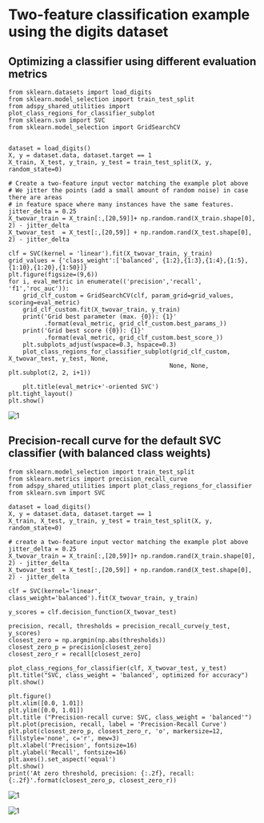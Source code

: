 # Two-feature classification example using the digits dataset

## Optimizing a classifier using different evaluation metrics
```
from sklearn.datasets import load_digits
from sklearn.model_selection import train_test_split
from adspy_shared_utilities import plot_class_regions_for_classifier_subplot
from sklearn.svm import SVC
from sklearn.model_selection import GridSearchCV


dataset = load_digits()
X, y = dataset.data, dataset.target == 1
X_train, X_test, y_train, y_test = train_test_split(X, y, random_state=0)

# Create a two-feature input vector matching the example plot above
# We jitter the points (add a small amount of random noise) in case there are areas
# in feature space where many instances have the same features.
jitter_delta = 0.25
X_twovar_train = X_train[:,[20,59]]+ np.random.rand(X_train.shape[0], 2) - jitter_delta
X_twovar_test  = X_test[:,[20,59]] + np.random.rand(X_test.shape[0], 2) - jitter_delta

clf = SVC(kernel = 'linear').fit(X_twovar_train, y_train)
grid_values = {'class_weight':['balanced', {1:2},{1:3},{1:4},{1:5},{1:10},{1:20},{1:50}]}
plt.figure(figsize=(9,6))
for i, eval_metric in enumerate(('precision','recall', 'f1','roc_auc')):
    grid_clf_custom = GridSearchCV(clf, param_grid=grid_values, scoring=eval_metric)
    grid_clf_custom.fit(X_twovar_train, y_train)
    print('Grid best parameter (max. {0}): {1}'
          .format(eval_metric, grid_clf_custom.best_params_))
    print('Grid best score ({0}): {1}'
          .format(eval_metric, grid_clf_custom.best_score_))
    plt.subplots_adjust(wspace=0.3, hspace=0.3)
    plot_class_regions_for_classifier_subplot(grid_clf_custom, X_twovar_test, y_test, None,
                                             None, None,  plt.subplot(2, 2, i+1))
    
    plt.title(eval_metric+'-oriented SVC')
plt.tight_layout()
plt.show()
```

![1](https://pawan-mittal.github.io/allassets.github.io/data-science/machine-learning-python/charts/module4/18.png)

## Precision-recall curve for the default SVC classifier (with balanced class weights)

```
from sklearn.model_selection import train_test_split
from sklearn.metrics import precision_recall_curve
from adspy_shared_utilities import plot_class_regions_for_classifier
from sklearn.svm import SVC

dataset = load_digits()
X, y = dataset.data, dataset.target == 1
X_train, X_test, y_train, y_test = train_test_split(X, y, random_state=0)

# create a two-feature input vector matching the example plot above
jitter_delta = 0.25
X_twovar_train = X_train[:,[20,59]]+ np.random.rand(X_train.shape[0], 2) - jitter_delta
X_twovar_test  = X_test[:,[20,59]] + np.random.rand(X_test.shape[0], 2) - jitter_delta

clf = SVC(kernel='linear', class_weight='balanced').fit(X_twovar_train, y_train)

y_scores = clf.decision_function(X_twovar_test)

precision, recall, thresholds = precision_recall_curve(y_test, y_scores)
closest_zero = np.argmin(np.abs(thresholds))
closest_zero_p = precision[closest_zero]
closest_zero_r = recall[closest_zero]

plot_class_regions_for_classifier(clf, X_twovar_test, y_test)
plt.title("SVC, class_weight = 'balanced', optimized for accuracy")
plt.show()

plt.figure()
plt.xlim([0.0, 1.01])
plt.ylim([0.0, 1.01])
plt.title ("Precision-recall curve: SVC, class_weight = 'balanced'")
plt.plot(precision, recall, label = 'Precision-Recall Curve')
plt.plot(closest_zero_p, closest_zero_r, 'o', markersize=12, fillstyle='none', c='r', mew=3)
plt.xlabel('Precision', fontsize=16)
plt.ylabel('Recall', fontsize=16)
plt.axes().set_aspect('equal')
plt.show()
print('At zero threshold, precision: {:.2f}, recall: {:.2f}'.format(closest_zero_p, closest_zero_r))
 ```
 
 ![1](https://pawan-mittal.github.io/allassets.github.io/data-science/machine-learning-python/charts/module4/19.png)
 
 ![1](https://pawan-mittal.github.io/allassets.github.io/data-science/machine-learning-python/charts/module4/20.png)

